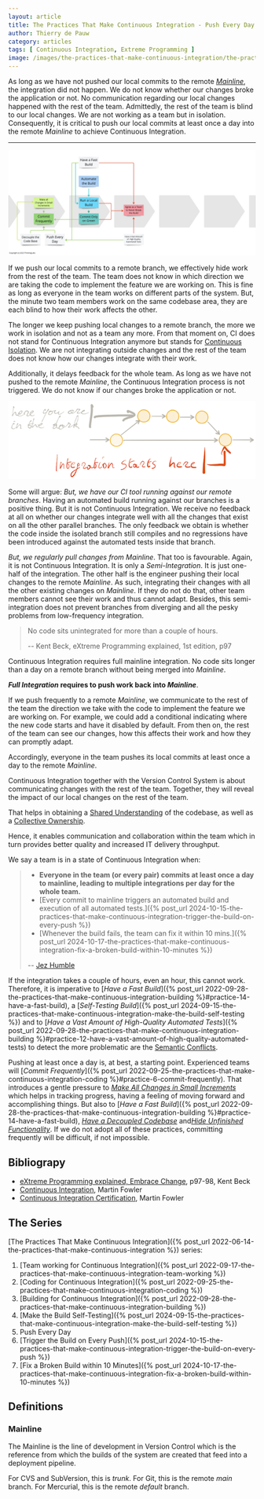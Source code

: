 ```yaml
---
layout: article
title: The Practices That Make Continuous Integration - Push Every Day
author: Thierry de Pauw
category: articles
tags: [ Continuous Integration, Extreme Programming ]
image: /images/the-practices-that-make-continuous-integration/the-practices-that-make-continuous-integration-make-the-build-push-every-day.jpg
---
```


As long as we have not pushed our local commits to the remote [*Mainline*](#mainline), the integration did not happen. We do not know whether our changes broke the application or not. No communication regarding our local changes happened with the rest of the team. Admittedly, the rest of the team is blind to our local changes. We are not working as a team but in isolation. Consequently, it is critical to push our local commits at least once a day into the remote *Mainline* to achieve Continuous Integration.

---

![Push Every Day](/images/the-practices-that-make-continuous-integration/the-practices-that-make-continuous-integration-push-every-day.jpg)

If we push our local commits to a remote branch, we effectively hide work from the rest of the team. The team does not know in which direction we are taking the code to implement the feature we are working on. This is fine as long as everyone in the team works on different parts of the system. But, the minute two team members work on the same codebase area, they are each blind to how their work affects the other.

The longer we keep pushing local changes to a remote branch, the more we work in isolation and not as a team any more. From that moment on, CI does not stand for Continuous Integration anymore but stands for [Continuous Isolation](https://continuousisolation.com/). We are not integrating outside changes and the rest of the team does not know how our changes integrate with their work.

Additionally, it delays feedback for the whole team. As long as we have not pushed to the remote *Mainline*, the Continuous Integration process is not triggered. We do not know if our changes broke the application or not.

![It delays feedback](/images/on-the-evilness-of-feature-branching-the-problems/it-delays-feedback.png)

Some will argue: *But, we have our CI tool running against our remote branches*. Having an automated build running against our branches is a positive thing. But it is not Continuous Integration. We receive no feedback at all on whether our changes integrate well with all the changes that exist on all the other parallel branches. The only feedback we obtain is whether the code inside the isolated branch still compiles and no regressions have been introduced against the automated tests inside that branch.

*But, we regularly pull changes from Mainline*. That too is favourable. Again, it is not Continuous Integration. It is only a *Semi-Integration*. It is just one-half of the integration. The other half is the engineer pushing their local changes to the remote *Mainline*. As such, integrating their changes with all the other existing changes on *Mainline*. If they do not do that, other team members cannot see their work and thus cannot adapt. Besides, this semi-integration does not prevent branches from diverging and all the pesky problems from low-frequency integration.

> No code sits unintegrated for more than a couple of hours.
>
> -- Kent Beck, eXtreme Programming explained, 1st edition, p97

Continuous Integration requires full mainline integration. No code sits longer than a day on a remote branch without being merged into *Mainline*.

***Full Integration* requires to push work back into *Mainline***.

If we push frequently to a remote *Mainline*, we communicate to the rest of the team the direction we take with the code to implement the feature we are working on. For example, we could add a conditional indicating where the new code starts and have it disabled by default. From then on, the rest of the team can see our changes, how this affects their work and how they can promptly adapt.

Accordingly, everyone in the team pushes its local commits at least once a day to the remote *Mainline*.

Continuous Integration together with the Version Control System is about communicating changes with the rest of the team. Together, they will reveal the impact of our local changes on the rest of the team.

That helps in obtaining a [Shared Understanding](https://en.wikipedia.org/wiki/Extreme_programming_practices#Shared_understanding) of the codebase, as well as a [Collective Ownership](http://www.extremeprogramming.org/rules/collective.html).

Hence, it enables communication and collaboration within the team which in turn provides better quality and increased IT delivery throughput.

We say a team is in a state of Continuous Integration when:

>- **Everyone in the team (or every pair) commits at least once a day to mainline, leading to multiple integrations per day for the whole team.**
>- [Every commit to mainline triggers an automated build and execution of all automated tests.]({% post_url 2024-10-15-the-practices-that-make-continuous-integration-trigger-the-build-on-every-push %})
>- [Whenever the build fails, the team can fix it within 10 mins.]({% post_url 2024-10-17-the-practices-that-make-continuous-integration-fix-a-broken-build-within-10-minutes %})
>
>-- [Jez Humble](https://bsky.app/profile/jezhumble.net)

If the integration takes a couple of hours, even an hour, this cannot work. Therefore, it is imperative to [*Have a Fast Build*]({% post_url 2022-09-28-the-practices-that-make-continuous-integration-building %}#practice-14-have-a-fast-build), a [*Self-Testing Build*]({% post_url 2024-09-15-the-practices-that-make-continuous-integration-make-the-build-self-testing %}) and to [*Have a Vast Amount of High-Quality Automated Tests*]({% post_url 2022-09-28-the-practices-that-make-continuous-integration-building %}#practice-12-have-a-vast-amount-of-high-quality-automated-tests) to detect the more problematic are the [Semantic Conflicts](https://martinfowler.com/bliki/SemanticConflict.html).

Pushing at least once a day is, at best, a starting point. Experienced teams will [*Commit Frequently*]({% post_url 2022-09-25-the-practices-that-make-continuous-integration-coding %}#practice-6-commit-frequently). That introduces a gentle pressure to [*Make All Changes in Small Increments*](#practice-5-make-all-changes-in-small-increments) which helps in tracking progress, having a feeling of moving forward and accomplishing things. But also to [*Have a Fast Build*]({% post_url 2022-09-28-the-practices-that-make-continuous-integration-building %}#practice-14-have-a-fast-build), [*Have a Decoupled Codebase*](#practice-8-decouple-the-codebase) and[*Hide Unfinished Functionality*](#practice-10-hide-unfinished-functionality). If we do not adopt all of these practices, committing frequently will be difficult, if not impossible.

## Bibliograpy

- [eXtreme Programming explained, Embrace Change](https://www.goodreads.com/book/show/67833.Extreme_Programming_Explained), p97-98, Kent Beck
- [Continuous Integration](https://martinfowler.com/articles/continuousIntegration.html), Martin Fowler
- [Continuous Integration Certification](https://martinfowler.com/bliki/ContinuousIntegrationCertification.html), Martin Fowler

## The Series

[The Practices That Make Continuous Integration]({% post_url 2022-06-14-the-practices-that-make-continuous-integration %}) series:

1. [Team working for Continuous Integration]({% post_url 2022-09-17-the-practices-that-make-continuous-integration-team-working %})
2. [Coding for Continuous Integration]({% post_url 2022-09-25-the-practices-that-make-continuous-integration-coding %})
3. [Building for Continuous Integration]({% post_url 2022-09-28-the-practices-that-make-continuous-integration-building %})
4. [Make the Build Self-Testing]({% post_url 2024-09-15-the-practices-that-make-continuous-integration-make-the-build-self-testing %})
5. Push Every Day
6. [Trigger the Build on Every Push]({% post_url 2024-10-15-the-practices-that-make-continuous-integration-trigger-the-build-on-every-push %})
7. [Fix a Broken Build within 10 Minutes]({% post_url 2024-10-17-the-practices-that-make-continuous-integration-fix-a-broken-build-within-10-minutes %})

## Definitions

### Mainline

The Mainline is the line of development in Version Control which is the reference from which the builds of the system are created that feed into a deployment pipeline.

For CVS and SubVersion, this is *trunk*. For Git, this is the remote *main* branch. For Mercurial, this is the remote *default* branch.
